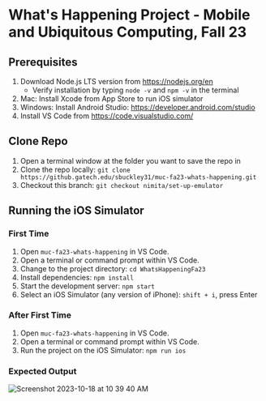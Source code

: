 # What's Happening Project - Mobile and Ubiquitous Computing, Fall 23
## Prerequisites
1. Download Node.js LTS version from https://nodejs.org/en
    * Verify installation by typing `node -v` and `npm -v` in the terminal
2. Mac: Install Xcode from App Store to run iOS simulator
3. Windows: Install Android Studio: https://developer.android.com/studio
4. Install VS Code from https://code.visualstudio.com/
## Clone Repo
1. Open a terminal window at the folder you want to save the repo in
2. Clone the repo locally: `git clone https://github.gatech.edu/sbuckley31/muc-fa23-whats-happening.git`
3. Checkout this branch: `git checkout nimita/set-up-emulator`
## Running the iOS Simulator
### First Time
1. Open `muc-fa23-whats-happening` in VS Code.
2. Open a terminal or command prompt within VS Code.
3. Change to the project directory: `cd WhatsHappeningFa23`
4. Install dependencies: `npm install`
5. Start the development server: `npm start`
6. Select an iOS Simulator (any version of iPhone): `shift + i`, press Enter
### After First Time
1. Open `muc-fa23-whats-happening` in VS Code.
2. Open a terminal or command prompt within VS Code.
3. Run the project on the iOS Simulator: `npm run ios` 
### Expected Output
![Screenshot 2023-10-18 at 10 39 40 AM](https://github.gatech.edu/storage/user/43582/files/c2e480b9-74e1-4e6e-ad50-14ea5f79fc58)
